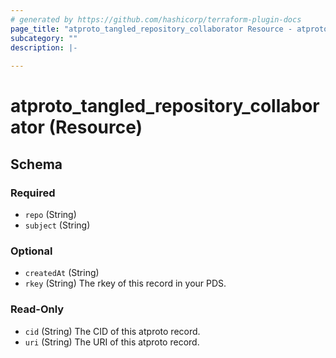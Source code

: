 ```yaml
---
# generated by https://github.com/hashicorp/terraform-plugin-docs
page_title: "atproto_tangled_repository_collaborator Resource - atproto"
subcategory: ""
description: |-
  
---
```


# atproto_tangled_repository_collaborator (Resource)





<!-- schema generated by tfplugindocs -->
## Schema

### Required

- `repo` (String)
- `subject` (String)

### Optional

- `createdAt` (String)
- `rkey` (String) The rkey of this record in your PDS.

### Read-Only

- `cid` (String) The CID of this atproto record.
- `uri` (String) The URI of this atproto record.
